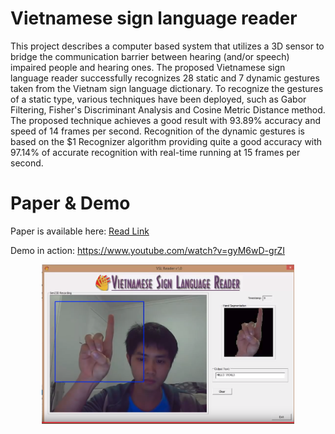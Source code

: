 # Vietnamese sign language reader
This project describes a computer based system that utilizes a 3D sensor to bridge the communication barrier between hearing (and/or speech) impaired people and hearing ones. The proposed Vietnamese sign language reader successfully recognizes 28 static and 7 dynamic gestures taken from the Vietnam sign language dictionary. To recognize the gestures of a static type, various techniques have been deployed, such as Gabor Filtering, Fisher's Discriminant Analysis and Cosine Metric Distance method. The proposed technique achieves a good result with 93.89% accuracy and speed of 14 frames per second. Recognition of the dynamic gestures is based on the $1 Recognizer algorithm providing quite a good accuracy with 97.14% of accurate recognition with real-time running at 15 frames per second.

# Paper & Demo
Paper is available here: [Read Link](https://www.youtube.com/redirect?redir_token=uXpUf6Tsp2oiM3PBDEtIJQQ30yN8MTU2Mjc3MTYxMUAxNTYyNjg1MjEx&q=http%3A%2F%2Fieeexplore.ieee.org%2Fdocument%2F7081128&event=video_description&v=gyM6wD-grZI)

Demo in action: https://www.youtube.com/watch?v=gyM6wD-grZI
<p align="center">
    <img src = "./images/yb_ss.png" width="80%">
</p>


